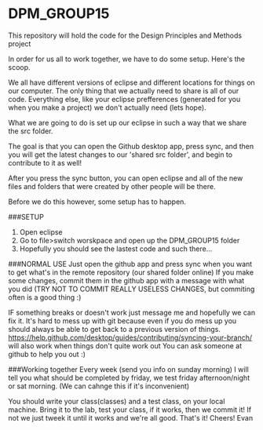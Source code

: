 # DPM_GROUP15
This repository will hold the code for the Design Principles and Methods project

In order for us all to work together, we have to do some setup. Here's the scoop.

We all have different versions of eclipse and different locations for things on our computer. The only thing that we actually need to share is all of our code. Everything else, like your eclipse prefferences (generated for you when you make a project) we don't actually need (lets hope).

What we are going to do is set up our eclipse in such a way that we share the src folder.

The goal is that you can open the Github desktop app, press sync, and then you will get the latest changes to our 'shared src folder', and begin to contribute to it as well!

After you press the sync button, you can open eclipse and all of the new files and folders that were created by other people will be there.

Before we do this however, some setup has to happen.

###SETUP
1. Open eclipse
2. Go to file>switch worskpace and open up the DPM_GROUP15 folder
3. Hopefully you should see the lastest code and such there... 


###NORMAL USE
Just open the github app and press sync when you want to get what's in the remote repository (our shared folder online)
If you make some changes, commit them in the github app with a message with what you did (TRY NOT TO COMMIT REALLY USELESS CHANGES, but commiting often is a good thing :)

IF something breaks or doesn't work just message me and hopefully we can fix it. It's hard to mess up with git because even if you do mess up you should always be able to get back to a previous version of things.
https://help.github.com/desktop/guides/contributing/syncing-your-branch/ will also work when things don't quite work out
You can ask someone at github to help you out :)

###Working together
Every week (send you info on sunday morning) I will tell you what should be completed by friday, we test friday afternoon/night or sat morning. (We can cahnge this if it's inconvenient)

You should write your class(classes) and a test class, on your local machine. Bring it to the lab, test your class, if it works, then we commit it! If not we just tweek it until it works and we're all good.
That's it! Cheers!
Evan
